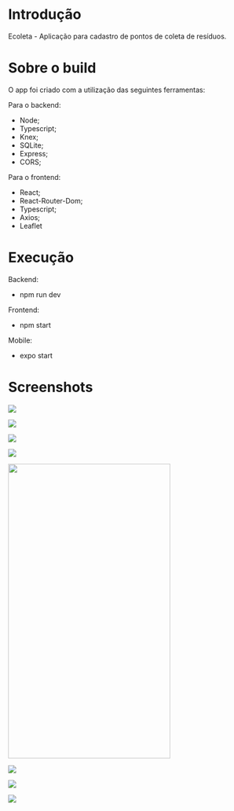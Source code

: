 # Introdução

Ecoleta - Aplicação para cadastro de pontos de coleta de resíduos.

# Sobre o build

O app foi criado com a utilização das seguintes ferramentas:

Para o backend:
- Node;
- Typescript;
- Knex;
- SQLite;
- Express;
- CORS;

Para o frontend:
- React;
- React-Router-Dom;
- Typescript;
- Axios;
- Leaflet

# Execução

Backend:

 - npm run dev

Frontend:

- npm start

Mobile:

- expo start


# Screenshots

<p><img src="screenshots/home-ecoleta.png" /></p>
<p><img src="screenshots/form1-ecoleta.png" /></p>
<p><img src="screenshots/form2-ecoleta.png" /></p>
<p><img src="screenshots/form3-ecoleta.png" /></p>
<p><img src="screenshots/mobile-1.png" height="600" width="330" /></p>
<p><img src="screenshots/mobile-2.png" /></p>
<p><img src="screenshots/mobile-3.png" /></p>
<p><img src="screenshots/mobile-4.png" /></p>
